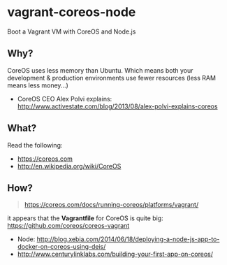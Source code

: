 vagrant-coreos-node
===================

Boot a Vagrant VM with CoreOS and Node.js

## Why?

CoreOS uses less memory than Ubuntu.
Which means both your development & production environments
use fewer resources (less RAM means less money...)

- CoreOS CEO Alex Polvi explains:
http://www.activestate.com/blog/2013/08/alex-polvi-explains-coreos

## What?

Read the following:

- https://coreos.com
- http://en.wikipedia.org/wiki/CoreOS


## How?

> https://coreos.com/docs/running-coreos/platforms/vagrant/

it appears that the **Vagrantfile** for CoreOS is
quite big: https://github.com/coreos/coreos-vagrant


- Node: http://blog.xebia.com/2014/06/18/deploying-a-node-js-app-to-docker-on-coreos-using-deis/
- http://www.centurylinklabs.com/building-your-first-app-on-coreos/
